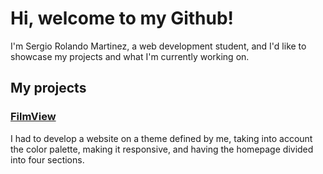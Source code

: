 # Hi, welcome to my Github!

I'm Sergio Rolando Martinez, a web development student, and I'd like to showcase my projects and what I'm currently working on.

## My projects
### [FilmView](https://dsertor.github.io/FilmView/index.html)
I had to develop a website on a theme defined by me, taking into account the color palette, making it responsive, and having the homepage divided into four sections.
